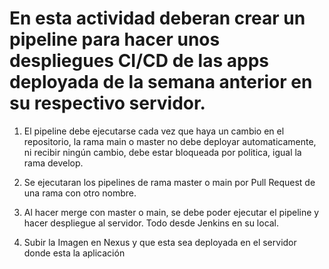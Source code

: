 # En esta actividad deberan crear un pipeline para hacer unos despliegues CI/CD de las apps deployada de la semana anterior en su respectivo servidor. 

1. El pipeline debe ejecutarse cada vez que haya un cambio en el repositorio, la rama main o master no debe deployar automaticamente, ni recibir ningún cambio, debe estar bloqueada por politica, igual la rama develop.
   
2. Se ejecutaran los pipelines de rama master o main por Pull Request de una rama con otro nombre.

3. Al hacer merge con master o main, se debe poder ejecutar el pipeline y hacer despliegue al servidor. Todo desde Jenkins en su local.

4. Subir la Imagen en Nexus y que esta sea deployada en el servidor donde esta la aplicación
